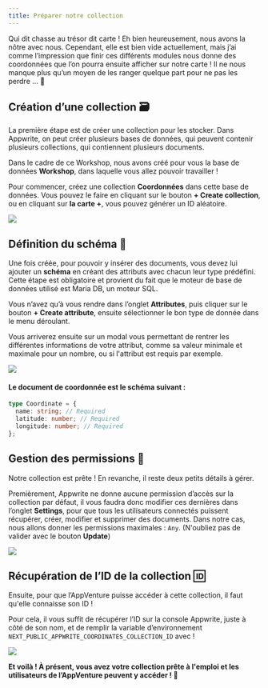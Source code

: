 ```yaml
---
title: Préparer notre collection
---
```


<Documentation link="https://appwrite.io/docs/products/databases/quick-start"></Documentation>

<Hero
title="Préparons notre collection 💾"
image="/assets/workshop/database/database.jpg"
description="Après un peu de marche, on atteint vite un coin de la forêt un peu plus vierge, c'est exactement ce qu'il
nous fallait pour commencer à travailler et créer notre propre collection ! 🌳"
/>

Qui dit chasse au trésor dit carte ! Eh bien heureusement, nous avons la nôtre avec nous. Cependant, elle est bien vide
actuellement, mais j’ai comme l’impression que finir ces différents modules nous donne des coordonnées que l’on pourra
ensuite afficher sur notre carte ! Il ne nous manque plus qu’un moyen de les ranger quelque part pour ne pas les
perdre ... 📍

## Création d’une collection 🗃️

La première étape est de créer une collection pour les stocker.
Dans Appwrite, on peut créer plusieurs bases de données, qui peuvent contenir plusieurs collections, qui contiennent
plusieurs documents.

Dans le cadre de ce Workshop, nous avons créé pour vous la base de données **Workshop**, dans laquelle vous allez pouvoir
travailler !

Pour commencer, créez une collection **Coordonnées** dans cette base de données. Vous pouvez le faire en cliquant sur le
bouton **+ Create collection**, ou en cliquant sur **la carte +**, vous pouvez générer un ID aléatoire.

<Image src="/assets/workshop/database/collectionModal.png" imageAlt="Modal de création de collection" withSpacing></Image>

## Définition du schéma 📄

Une fois créée, pour pouvoir y insérer des documents, vous devez lui ajouter un **schéma** en créant des attributs avec
chacun leur type prédéfini. Cette étape est obligatoire et provient du fait que le moteur de base de données utilisé est
Maria DB, un moteur SQL.

Vous n’avez qu’à vous rendre dans l’onglet **Attributes**, puis cliquer sur le bouton **+ Create attribute**, ensuite
sélectionner le bon type de donnée dans le menu déroulant.

Vous arriverez ensuite sur un modal vous permettant de rentrer les différentes informations de votre attribut, comme sa
valeur minimale et maximale pour un nombre, ou si l'attribut est requis par exemple.

<Image src="/assets/workshop/database/attributeModal.png" imageAlt="Modal de création d'attribut" withSpacing></Image>

#### Le document de coordonnée est le schéma suivant :

```ts
type Coordinate = {
  name: string; // Required
  latitude: number; // Required
  longitude: number; // Required
};
```

## Gestion des permissions 🔑

Notre collection est prête ! En revanche, il reste deux petits détails à gérer.

Premièrement, Appwrite ne donne aucune permission d’accès sur la collection par défaut, il vous faudra donc modifier
ces dernières dans l’onglet **Settings**, pour que tous les utilisateurs connectés puissent récupérer, créer, modifier et
supprimer des documents. Dans notre cas, nous allons donner les permissions maximales : `Any`. (N'oubliez pas de valider
avec le bouton **Update**)

<Image src="/assets/workshop/database/permission.png" imageAlt="Permission d'une collection" withSpacing></Image>

## Récupération de l’ID de la collection 🆔

Ensuite, pour que l’AppVenture puisse accéder à cette collection, il faut qu'elle connaisse son ID !

Pour cela, il vous suffit de récupérer l’ID sur la console Appwrite, juste à côté de son nom, et de remplir la variable
d’environnement `NEXT_PUBLIC_APPWRITE_COORDINATES_COLLECTION_ID` avec !

<Image src="/assets/workshop/database/idCollection.png" imageAlt="Identifiant d’un collection" withSpacing></Image>

**Et voilà ! À présent, vous avez votre collection prête à l'emploi et les utilisateurs de l’AppVenture peuvent y
accéder ! 🎉**
